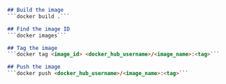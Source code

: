 ````markdown
## Build the image
```docker build .```

## Find the image ID
```docker images```

## Tag the image
```docker tag <image_id> <docker_hub_username>/<image_name>:<tag>```

## Push the image
```docker push <docker_hub_username>/<image_name>:<tag>```

````